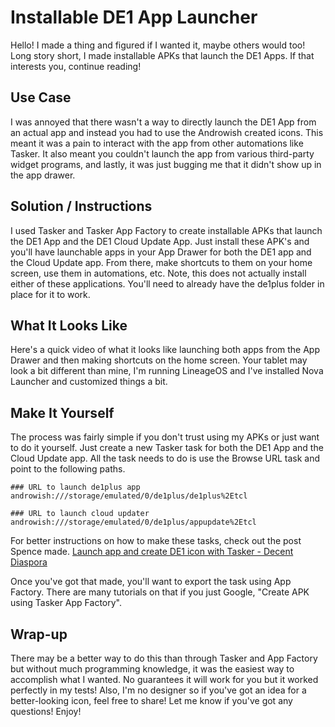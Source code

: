 # ****Installable DE1 App Launcher****

Hello! I made a thing and figured if I wanted it, maybe others would too! Long story short, I made installable APKs that launch the DE1 Apps. If that interests you, continue reading!

## **Use Case**

I was annoyed that there wasn't a way to directly launch the DE1 App from an actual app and instead you had to use the Androwish created icons. This meant it was a pain to interact with the app from other automations like Tasker. It also meant you couldn't launch the app from various third-party widget programs, and lastly, it was just bugging me that it didn't show up in the app drawer.

## Solution / Instructions

I used Tasker and Tasker App Factory to create installable APKs that launch the DE1 App and the DE1 Cloud Update App. Just install these APK's and you'll have launchable apps in your App Drawer for both the DE1 app and the Cloud Update app. From there, make shortcuts to them on your home screen, use them in automations, etc. Note, this does not actually install either of these applications. You'll need to already have the de1plus folder in place for it to work.

## What It Looks Like

Here's a quick video of what it looks like launching both apps from the App Drawer and then making shortcuts on the home screen. Your tablet may look a bit different than mine, I'm running LineageOS and I've installed Nova Launcher and customized things a bit.

## Make It Yourself

The process was fairly simple if you don't trust using my APKs or just want to do it yourself. Just create a new Tasker task for both the DE1 App and the Cloud Update app. All the task needs to do is use the Browse URL task and point to the following paths.

```
### URL to launch de1plus app
androwish:///storage/emulated/0/de1plus/de1plus%2Etcl

### URL to launch cloud updater
androwish:///storage/emulated/0/de1plus/appupdate%2Etcl
```

For better instructions on how to make these tasks, check out the post Spence made. [Launch app and create DE1 icon with Tasker - Decent Diaspora](https://3.basecamp.com/3671212/buckets/7351439/messages/2108700903)

Once you've got that made, you'll want to export the task using App Factory. There are many tutorials on that if you just Google, "Create APK using Tasker App Factory".

## Wrap-up

There may be a better way to do this than through Tasker and App Factory but without much programming knowledge, it was the easiest way to accomplish what I wanted. No guarantees it will work for you but it worked perfectly in my tests! Also, I'm no designer so if you've got an idea for a better-looking icon, feel free to share! Let me know if you've got any questions! Enjoy!

